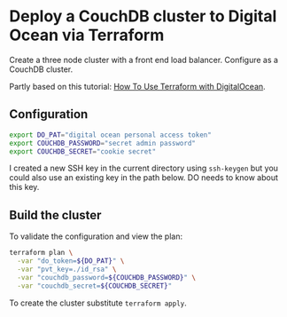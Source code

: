 # Deploy a CouchDB cluster to Digital Ocean via Terraform

Create a three node cluster with a front end load balancer. Configure
as a CouchDB cluster.  

Partly based on this tutorial:
[How To Use Terraform with DigitalOcean](https://www.digitalocean.com/community/tutorials/how-to-use-terraform-with-digitalocean).

## Configuration

```bash
export DO_PAT="digital ocean personal access token"
export COUCHDB_PASSWORD="secret admin password"
export COUCHDB_SECRET="cookie secret"
```

I created a new SSH key in the current directory using `ssh-keygen` but you could
also use an existing key in the path below.  DO needs to know about this key.

## Build the cluster

To validate the configuration and view the plan:

```bash
terraform plan \
  -var "do_token=${DO_PAT}" \
  -var "pvt_key=./id_rsa" \
  -var "couchdb_password=${COUCHDB_PASSWORD}" \
  -var "couchdb_secret=${COUCHDB_SECRET}"
```

To create the cluster substitute `terraform apply`.
